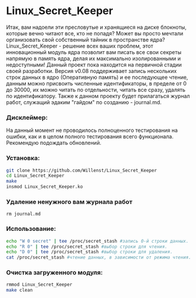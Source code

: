 # Linux_Secret_Keeper

Итак, вам надоели эти пресловутые и хранящиеся на диске блокноты, которые вечно читают все, кто не попадя? Может вы просто мечтали организовать свой собственный тайник в пространстве ядра? Linux_Secret_Keeper - решение всех ваших проблем, этот инновационный модуль ядра позволит вам писать все свои секреты напрямую в память ядра, делая их максимально изолированными и недоступными! Данный проект пока находится на первичной стадии своей разработки. Версия v0.08 поддерживает запись нескольких строк данных в ядро (Оперативную память) и ее последующее чтение, данным можно присвоить чиcленные идентификаторы, в пределе от 0 до 30000, их можно читать по отдельности, читать все сразу, удалять по идентификатору. Также к данном проекту будет прилагаться журнал работ, служащий эдаким "гайдом" по созданию - journal.md.

### Дисклеймер:
На данный момент не проводилось полноценного тестирования на ошибки, как и в целом полного тестирования всего функционала. Рекомендую подождать обновлений.

### Установка:

```bash
git clone https://github.com/Willenst/Linux_Secret_Keeper
cd Linux_Secret_Keeper
make
insmod Linux_Secret_Keeper.ko
```

### Удаление ненужного вам журнала работ
```
rm journal.md
```

### Использование:

```bash
echo "W 0 secret" | tee /proc/secret_stash #запись 0-й строки данных.
echo "R 0" | tee /proc/secret_stash #выбор строки для чтения.
echo "D 0" | tee /proc/secret_stash #выбор строки для удаления.
cat /proc/secret_stash #чтение данных, в зависимости от режима чтения. Если -1 - чтение всего, если n - чтение n-й записи, где n - выбраанная вами запись. 
```

### Очистка загруженного модуля:

```bash
rmmod Linux_Secret_Keeper
make clean
```